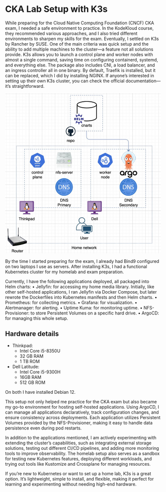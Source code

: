 # CKA Lab Setup with K3s
While preparing for the Cloud Native Computing Foundation (CNCF) CKA exam, I needed a safe environment to practice. In the KodeKloud course, they recommended various approaches, and I also tried different environments to sharpen my skills for the exam. Eventually, I settled on K3s by Rancher by SUSE. One of the main criteria was quick setup and the ability to add multiple machines to the cluster—a feature not all solutions provide. K3s allows you to launch a control plane and worker nodes with almost a single command, saving time on configuring containerd, systemd, and everything else. The package also includes CNI, a load balancer, and an ingress controller all in one binary. By default, Traefik is installed, but it can be replaced, which I did by installing NGINX. If anyone’s interested in setting up their own K3s cluster, you can check the official documentation—it’s straightforward.

![k3s_setup](/_posts/_images/cka-lab.jpeg)

By the time I started preparing for the exam, I already had Bind9 configured on two laptops I use as servers. After installing K3s, I had a functional Kubernetes cluster for my homelab and exam preparation.
  
Currently, I have the following applications deployed, all packaged into Helm charts:
• Jellyfin: for accessing my home media library. Initially, like other self-hosted applications, I ran Jellyfin via Docker Compose, but later rewrote the Dockerfiles into Kubernetes manifests and then Helm charts.
• Prometheus: for collecting metrics.
• Grafana: for visualization.
• Alertmanager: for alerting.
• Uptime Kuma: for monitoring uptime.
• NFS-Provisioner: to store Persistent Volumes on a specific hard drive.
• ArgoCD: for managing this whole setup.

## Hardware details
- Thinkpad:
    - Intel Core i5-8350U
    - 32 GB RAM
    - 1 TB ROM
- Dell Latitude:
    - Intel Core i5-9300H
    - 16GB RAM
    - 512 GB ROM

On both I have installed Debian 12.

This setup not only helped me practice for the CKA exam but also became my go-to environment for hosting self-hosted applications. Using ArgoCD, I can manage all applications declaratively, track configuration changes, and ensure consistency across deployments. Each application utilizes Persistent Volumes provided by the NFS-Provisioner, making it easy to handle data persistence even during pod restarts.

In addition to the applications mentioned, I am actively experimenting with extending the cluster’s capabilities, such as integrating external storage solutions, testing out different CI/CD pipelines, and adding more monitoring tools to improve observability. The homelab setup also serves as a sandbox for testing new Kubernetes features, deploying different workloads, and trying out tools like Kustomize and Crossplane for managing resources.

If you’re new to Kubernetes or want to set up a home lab, K3s is a great option. It’s lightweight, simple to install, and flexible, making it perfect for learning and experimenting without needing high-end hardware.